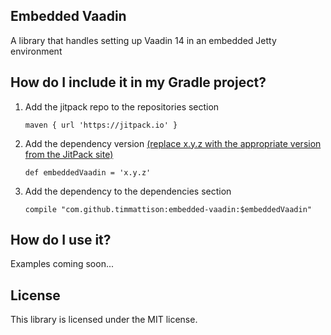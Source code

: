 ## Embedded Vaadin

A library that handles setting up Vaadin 14 in an embedded Jetty environment

## How do I include it in my Gradle project?

1. Add the jitpack repo to the repositories section

    ```
    maven { url 'https://jitpack.io' }
    ```

2. Add the dependency version [(replace x.y.z with the appropriate version from the JitPack site)](https://jitpack.io/#timmattison/embedded-vaadin)

    ```
    def embeddedVaadin = 'x.y.z'
    ```

3. Add the dependency to the dependencies section

    ```
    compile "com.github.timmattison:embedded-vaadin:$embeddedVaadin"
    ```

## How do I use it?

Examples coming soon...

## License

This library is licensed under the MIT license.
